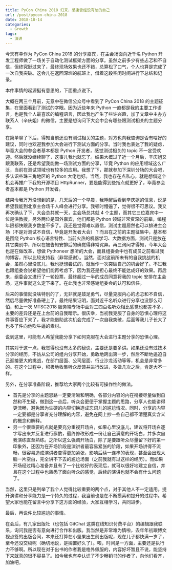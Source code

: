 ```yaml
---
title: PyCon China 2018 归来，感谢曾经没有怂的自己
url: /post/pycon-china-2018
date: 2018-10-14
categories:
  - Growth
tags:
  - 演讲
---
```



今天有幸作为 PyCon China 2018 的分享嘉宾，在主会场面向近千名 Python 开发工程师做了一场关于自动化测试框架方面的分享。虽然之前多少有些忐忑和不自信，但终究挺过来了，最终现场效果也还不错，总算松了口气，个人也算是完成了一次自我突破。这会儿在返回深圳的航班上，借着这段空闲时间进行下总结和记录。

本件事情的起源挺有意思的，下面重点说下。

大概在两三个月前，无意中在微信公众号中看到了 PyCon China 2018 的主题征集，在里面看到了测试的字眼。因为近些年来 Python 一直都是我的主要工作语言，也是我个人最喜欢的编程语言，因此我也产生了些许兴趣，加了文章中主办方联系人（辛庆姐）的微信，主要是想询问下大会中会有哪些跟测试相关的主题分享。

在简单聊了下后，得知当前还没有测试相关的主题，对方也向我咨询是否有啥好的建议，同时也欢迎我参加大会进行下测试方面的分享。当时我也表达了我的疑虑，毕竟大会的参会者基本都是 Python 开发者，感觉测试相关的 topic 不一定受欢迎。然后就没继续聊了，这事儿我也就忘了。结果大概过了近一个月后，辛庆姐又跟我联系，还是希望我能做一场测试方面的分享，毕竟 Python 的应用领域这么广泛，当前在测试领域也有较多的应用。我想了下，那就参加下深圳分场的大会吧，多认识些珠三角地区的 Python 大佬也好。当然，我也存在点私心，就是想借这个机会再推广下我的开源项目 HttpRunner，要是能得到些指点就更好了，毕竟参会者基本都是 Python 开发者。

结果令我万万没想到的是，几天后的一个早晨，我睡醒后看到辛庆姐的信息，说是希望我能到北京主会场千人峰会进行分享。我顿时懵逼了，觉得很不可思议。我又再次确认了下，大会总共就一天，主会场总共就 4 个主题，而其它三位嘉宾中一位是洪教授，另外两位是国外嘉宾，他们都是 Python 领域非常资深的前辈，编程年限都快跟我岁数差不多了。我还是觉得难以置信，测试主题居然也可以排进主会场（不是对测试不自信，毕竟是开发者大会）？而且在之前的主题征集中，基本都是围绕 Python 核心语言特性、当前火热的机器学习、大数据方面，测试只是放在其它类别中，所以在被告知安排后的确觉得非常诧异。再三询问才得知，今年大会也是在做改革，想做 Pythoneer 想听的大会，而且组委会中也有成员之前看过我的博客，所以比较支持我（非常感谢）。当然，面对这前所未有的自我挑战的机会，虽然心里没底儿，我也挺想尝试的，就当作一次突破自己的机会好了。不过我也跟组委会说希望他们能再考虑下，因为我还是担心最终不能达成好的效果。再后来，组委会又进行了一轮投票，最终超过一半的成员同意将我的 topic 安排在主会场，这件事就这么定下来了。在此我也非常感谢组委会的认可和信任。

后来的事情就没啥特别的了，无非就是鼓足勇气，尽量克服内心的忐忑和不自信，然后尽量做好准备硬上了。最终结果证明，面对近千名听众进行分享也没那么可怕，和上一次 MTSC2018 服务端专场中面对三四百名听众相比感觉也都差不多，主要的差异还是在上台前的自我暗示。很庆幸，当初我克服了自身的恐惧心理将这件事答应下来了，我才能借助这次机会完成了一次自我突破，后面等我儿子长大了也多了件向他吹牛逼的素材。

说到这里，可能有人希望我能分享下如何克服在大会进行主题分享的恐惧心理。

其实对于这一点，我觉得也没有太多的秘诀，主要还是要多讲。如果还没有过技术分享的经历，不妨从公司的组内分享开始，勇敢地跨出第一步，然后不断地逼迫自己迎接更大的挑战，在部门层面、公司层面、行业沙龙活动等等，机会是非常多的。在这个过程中，积极地收集听众反馈并进行改进，多做几次之后，肯定大不一样。

另外，在分享准备阶段，推荐给大家两个比较有可操作性的做法。

- 首先是分享的主题思路一定要清晰和明确，各部分内容的内在衔接尽量做到自然和不生硬，做到这一点后，听众会更便于掌握主题的思路，分享人也能讲得更流畅，避免因为生硬的内容切换造成忘词儿的尴尬情况。同时，分享的内容一定要都是分享者充分理解的内容，避免在网上抄一些自己都不清楚真实含义的概念和解释。
- 另一个很重要的点就是要充分重视开场白，如果心里没底儿，建议将开场白逐字写出来并反复进行斟酌，最终修改形成一份让自己满意的开场白，并多次自我演练直至熟练。之所以这么强调开场白，除了是要跟听众尽量留下好的第一印象外，还因为在开场阶段是演讲者最容易紧张的阶段，如果开场讲得不流畅，很容易造成演讲者变得更加紧张，影响后续一连串的表现，甚至会出现大脑一片空白，完全讲不下去的尴尬场面（之前我就有过这样的经历）。而如果开场经过精心准备并且有了一个比较好的表现后，就可以很好地建立自信，并且在这个过程中也熟悉了面向听众的感觉，后续的演讲也就不会有什么问题了。

当然，这里只是列举了我个人觉得比较重要的两个点，对于其他人不一定适用。提升演讲和分享能力是一个持久的过程，我当前也是在不断摸索和提升的过程中。希望大家也能在留言中分享下这方面的经验，大家互相学习，共同进步。

最后，再说件比较尴尬的事情。

在会后，有几家出版社（也包括 GitChat 这类在线知识付费平台）的编辑跟我联系，询问我是否有意向进行合作和出版。我当然是非常难为情啦，去年年初跟博文视点签的出版合同，本来还打算在小坚果出生前出版呢，现在儿子都快满一岁了，至今还没交稿呢（确切地说，是搁置好久了）。唉，时间是一方面，主要还是执行力不够啊。所以现在对于出书的作者我是格外佩服的，内容好坏暂且不说，能坚持下来就真的很不容易了。如今我也有幸认识了不少畅销书的作者了，向他们看齐，加油吧。
